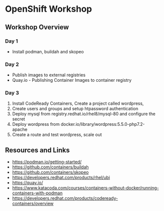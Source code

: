OpenShift Workshop
==================


Workshop Overview
-----------------

### Day 1

- Install podman, buildah and skopeo

### Day 2

- Publish images to external registries
- Quay.io - Publishing Container Images to container registry

### Day 3

1. Install CodeReady Containers, Create a project called wordpress,
2. Create users and groups and setup htpassword authentication
3. Deploy mysql from registry.redhat.io/rhel8/mysql-80 and configure the secret
4. Deploy wordpress from docker.io/library/wordpress:5.5.0-php7.2-apache
5. Create a route and test wordpress, scale out

Resources and Links
--------------------

- https://podman.io/getting-started/
- https://github.com/containers/buildah
- https://github.com/containers/skopeo
- https://developers.redhat.com/products/rhel/ubi
- https://quay.io/
- https://www.katacoda.com/courses/containers-without-docker/running-containers-with-podman
- https://developers.redhat.com/products/codeready-containers/overview
